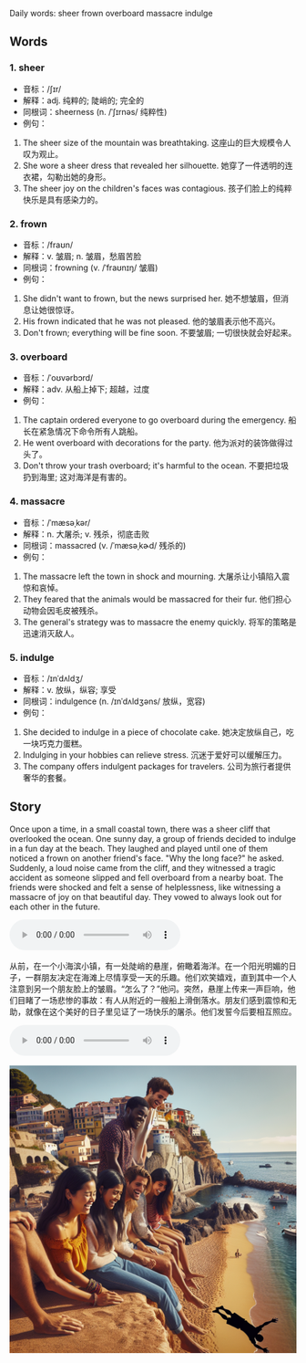 Daily words: sheer frown overboard massacre indulge

## Words
### 1. sheer
- 音标：/ʃɪr/ <span style="cursor: pointer;" onclick="document.getElementById('audio-player-1').play()"><i class="fas fa-volume-up"></i></span>
<audio id="audio-player-1" src="audios/words/sheer.mp3" style="display:none;"></audio>
- 解释：adj. 纯粹的; 陡峭的; 完全的
- 同根词：sheerness (n. /ˈʃɪrnəs/ 纯粹性)
- 例句：
1. The sheer size of the mountain was breathtaking.
这座山的巨大规模令人叹为观止。
2. She wore a sheer dress that revealed her silhouette.
她穿了一件透明的连衣裙，勾勒出她的身形。
3. The sheer joy on the children's faces was contagious.
孩子们脸上的纯粹快乐是具有感染力的。

### 2. frown
- 音标：/fraʊn/ <span style="cursor: pointer;" onclick="document.getElementById('audio-player-2').play()"><i class="fas fa-volume-up"></i></span>
<audio id="audio-player-2" src="audios/words/frown.mp3" style="display:none;"></audio>
- 解释：v. 皱眉; n. 皱眉，愁眉苦脸
- 同根词：frowning (v. /ˈfraʊnɪŋ/ 皱眉)
- 例句：
1. She didn't want to frown, but the news surprised her.
她不想皱眉，但消息让她很惊讶。
2. His frown indicated that he was not pleased.
他的皱眉表示他不高兴。
3. Don't frown; everything will be fine soon.
不要皱眉; 一切很快就会好起来。

### 3. overboard
- 音标：/ˈoʊvərbɔrd/ <span style="cursor: pointer;" onclick="document.getElementById('audio-player-3').play()"><i class="fas fa-volume-up"></i></span>
<audio id="audio-player-3" src="audios/words/overboard.mp3" style="display:none;"></audio>
- 解释：adv. 从船上掉下; 超越，过度
- 例句：
1. The captain ordered everyone to go overboard during the emergency.
船长在紧急情况下命令所有人跳船。 
2. He went overboard with decorations for the party.
他为派对的装饰做得过头了。
3. Don't throw your trash overboard; it's harmful to the ocean.
不要把垃圾扔到海里; 这对海洋是有害的。

### 4. massacre
- 音标：/ˈmæsəˌkər/ <span style="cursor: pointer;" onclick="document.getElementById('audio-player-4').play()"><i class="fas fa-volume-up"></i></span>
<audio id="audio-player-4" src="audios/words/massacre.mp3" style="display:none;"></audio>
- 解释：n. 大屠杀; v. 残杀，彻底击败
- 同根词：massacred (v. /ˈmæsəˌkɚd/ 残杀的)
- 例句：
1. The massacre left the town in shock and mourning.
大屠杀让小镇陷入震惊和哀悼。 
2. They feared that the animals would be massacred for their fur.
他们担心动物会因毛皮被残杀。 
3. The general's strategy was to massacre the enemy quickly.
将军的策略是迅速消灭敌人。

### 5. indulge
- 音标：/ɪnˈdʌldʒ/ <span style="cursor: pointer;" onclick="document.getElementById('audio-player-5').play()"><i class="fas fa-volume-up"></i></span>
<audio id="audio-player-5" src="audios/words/indulge.mp3" style="display:none;"></audio>
- 解释：v. 放纵，纵容; 享受
- 同根词：indulgence (n. /ɪnˈdʌldʒəns/ 放纵，宽容)
- 例句：
1. She decided to indulge in a piece of chocolate cake.
她决定放纵自己，吃一块巧克力蛋糕。
2. Indulging in your hobbies can relieve stress.
沉迷于爱好可以缓解压力。
3. The company offers indulgent packages for travelers.
公司为旅行者提供奢华的套餐。

## Story
Once upon a time, in a small coastal town, there was a sheer cliff that overlooked the ocean. One sunny day, a group of friends decided to indulge in a fun day at the beach. They laughed and played until one of them noticed a frown on another friend's face. "Why the long face?" he asked. Suddenly, a loud noise came from the cliff, and they witnessed a tragic accident as someone slipped and fell overboard from a nearby boat. The friends were shocked and felt a sense of helplessness, like witnessing a massacre of joy on that beautiful day. They vowed to always look out for each other in the future.

<audio controls>
  <source src="https://files.dwong.top/2024-09-29-english.mp3" type="audio/mpeg">
  你的浏览器不支持音频元素。
</audio>
  

从前，在一个小海滨小镇，有一处陡峭的悬崖，俯瞰着海洋。在一个阳光明媚的日子，一群朋友决定在海滩上尽情享受一天的乐趣。他们欢笑嬉戏，直到其中一个人注意到另一个朋友脸上的皱眉。“怎么了？”他问。突然，悬崖上传来一声巨响，他们目睹了一场悲惨的事故：有人从附近的一艘船上滑倒落水。朋友们感到震惊和无助，就像在这个美好的日子里见证了一场快乐的屠杀。他们发誓今后要相互照应。

<audio controls>
  <source src="https://files.dwong.top/2024-09-29-chinese.mp3" type="audio/mpeg">
  你的浏览器不支持音频元素。
</audio>
  

![story](./images/2024-09-29.png)

